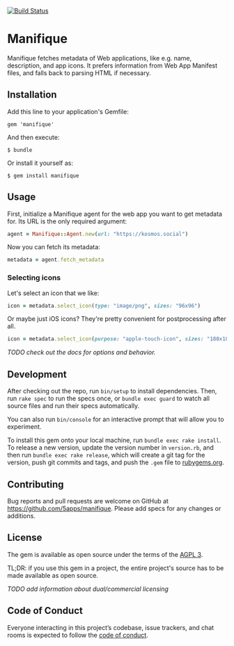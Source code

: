 [![Build Status](https://drone.kosmos.org/api/badges/5apps/manifique/status.svg)](https://drone.kosmos.org/5apps/manifique)

# Manifique

Manifique fetches metadata of Web applications, like e.g. name, description,
and app icons. It prefers information from Web App Manifest files, and falls
back to parsing HTML if necessary.

## Installation

Add this line to your application's Gemfile:

    gem 'manifique'

And then execute:

    $ bundle

Or install it yourself as:

    $ gem install manifique

## Usage

First, initialize a Manifique agent for the web app you want to get metadata
for. Its URL is the only required argument:

```ruby
agent = Manifique::Agent.new(url: "https://kosmos.social")
```

Now you can fetch its metadata:

```ruby
metadata = agent.fetch_metadata
```

### Selecting icons

Let's select an icon that we like:

```ruby
icon = metadata.select_icon(type: "image/png", sizes: "96x96")
```

Or maybe just iOS icons? They're pretty convenient for postprocessing after all.

```ruby
icon = metadata.select_icon(purpose: "apple-touch-icon", sizes: "180x180")
```

_TODO check out the docs for options and behavior._

## Development

After checking out the repo, run `bin/setup` to install dependencies. Then, run
`rake spec` to run the specs once, or `bundle exec guard` to watch all source
files and run their specs automatically.

You can also run `bin/console` for an interactive prompt that will allow you to
experiment.

To install this gem onto your local machine, run `bundle exec rake install`. To
release a new version, update the version number in `version.rb`, and then run
`bundle exec rake release`, which will create a git tag for the version, push
git commits and tags, and push the `.gem` file to
[rubygems.org](https://rubygems.org).

## Contributing

Bug reports and pull requests are welcome on GitHub at
https://github.com/5apps/manifique. Please add specs for any changes or
additions.

## License

The gem is available as open source under the terms of the [AGPL
3](https://opensource.org/licenses/AGPL-3.0).

TL;DR: if you use this gem in a project, the entire project's source has to be
made available as open source.

_TODO add information about dual/commercial licensing_

## Code of Conduct

Everyone interacting in this project’s codebase, issue trackers, and chat
rooms is expected to follow the [code of
conduct](https://github.com/5apps/manifique/blob/master/CODE_OF_CONDUCT.md).
